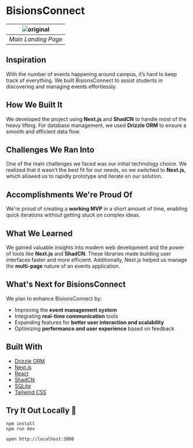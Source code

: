 # BisionsConnect

|![original](https://github.com/user-attachments/assets/3042f9d9-3415-451b-9dde-3ee7404b522f)|
|:--:|
| *Main Landing Page* |

## Inspiration  
With the number of events happening around campus, it’s hard to keep track of everything. We built BisionsConnect to assist students in discovering and managing events effortlessly.

## How We Built It  
We developed the project using **Next.js** and **ShadCN** to handle most of the heavy lifting. For database management, we used **Drizzle ORM** to ensure a smooth and efficient data flow.

## Challenges We Ran Into  
One of the main challenges we faced was our initial technology choice. We realized that it wasn't the best fit for our needs, so we switched to **Next.js**, which allowed us to rapidly prototype and iterate on our solution.

## Accomplishments We're Proud Of  
We're proud of creating a **working MVP** in a short amount of time, enabling quick iterations without getting stuck on complex ideas.

## What We Learned  
We gained valuable insights into modern web development and the power of tools like **Next.js** and **ShadCN**. These libraries made building user interfaces faster and more efficient. Additionally, Next.js helped us manage the **multi-page** nature of an events application.

## What's Next for BisionsConnect  
We plan to enhance BisionsConnect by:  
- Improving the **event management system**  
- Integrating **real-time communication** tools  
- Expanding features for **better user interaction and scalability**  
- Optimizing **performance and user experience** based on feedback  

## Built With  
- [Drizzle ORM](https://orm.drizzle.team/)  
- [Next.js](https://nextjs.org/)  
- [React](https://react.dev/)  
- [ShadCN](https://ui.shadcn.com/)  
- [SQLite](https://www.sqlite.org/)  
- [Tailwind CSS](https://tailwindcss.com/)  

## Try It Out Locally 🚀  
```
npm install
npm run dev
```
```
open http://localhost:3000
```

